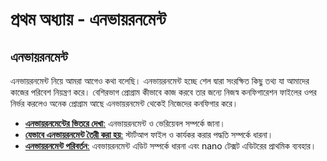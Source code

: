 # প্রথম অধ্যায় - এনভায়রনমেন্ট

## এনভায়রনমেন্ট

এনভায়রনমেন্ট নিয়ে আমরা আগেও কথা বলেছি। এনভায়রনমেন্ট হচ্ছে শেল দ্বারা সংরক্ষিত কিছু তথ্য যা আমাদের কাজের পরিবেশ নিয়ন্ত্রণ করে। বেশিরভাগ প্রোগ্রাম কীভাবে কাজ করবে তার জন্যে নিজস্ব কনফিগারেশন ফাইলের ওপর নির্ভর করলেও অনেক প্রোগ্রাম আছে এনভায়রনমেন্ট থেকেই নিজেদের কনফিগার করে।

* [**এনভায়রনমেন্টের ভিতরে দেখা**:](2.1.1.seethrough.md) এনভায়রনমেন্ট ও ভেরিয়েবল সম্পর্কে জানা।
* [**যেভাবে এনভায়রনমেন্ট তৈরী করা হয়**:](2.1.2.envestablished.md) স্টার্টআপ ফাইল ও কার্যকর করার পদ্ধতি সম্পর্কে ধারনা।
* [**এনভায়রনমেন্ট পরিবর্তন**:](2.1.3.envmodify.md) এবভায়রনমেন্ট এডিট সম্পর্কে ধারনা এবং nano টেক্সট এডিটরের প্রাথমিক ব্যবহার।

